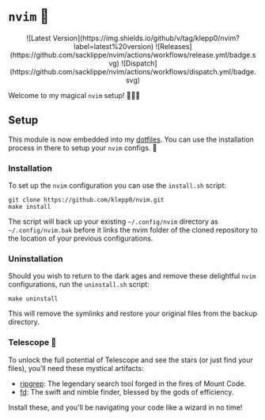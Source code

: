 # `nvim` 🪬

<div align="center">
![Latest Version](https://img.shields.io/github/v/tag/klepp0/nvim?label=latest%20version)
![Releases](https://github.com/sacklippe/nvim/actions/workflows/release.yml/badge.svg)
![Dispatch](https://github.com/sacklippe/nvim/actions/workflows/dispatch.yml/badge.svg)

</div>

Welcome to my magical `nvim` setup! 🧙‍♂️✨

## Setup

This module is now embedded into my [dotfiles](https://github.com/klepp0/dotfiles). You can use the installation process in there to setup your `nvim` configs. 🪬

### Installation

To set up the `nvim` configuration you can use the `install.sh` script:

```shell
git clone https://github.com/klepp0/nvim.git
make install
```

The script will back up your existing `~/.config/nvim` directory as `~/.config/nvim.bak` before it links the nvim folder of the cloned repository to the location of your previous configurations.

### Uninstallation

Should you wish to return to the dark ages and remove these delightful `nvim` configurations, run the `uninstall.sh` script:

```shell
make uninstall
```

This will remove the symlinks and restore your original files from the backup directory.

### Telescope 🔭

To unlock the full potential of Telescope and see the stars (or just find your files), you’ll need these mystical artifacts:

- [ripgrep](https://github.com/BurntSushi/ripgrep): The legendary search tool forged in the fires of Mount Code.
- [fd](https://github.com/sharkdp/fd): The swift and nimble finder, blessed by the gods of efficiency.

Install these, and you'll be navigating your code like a wizard in no time!
